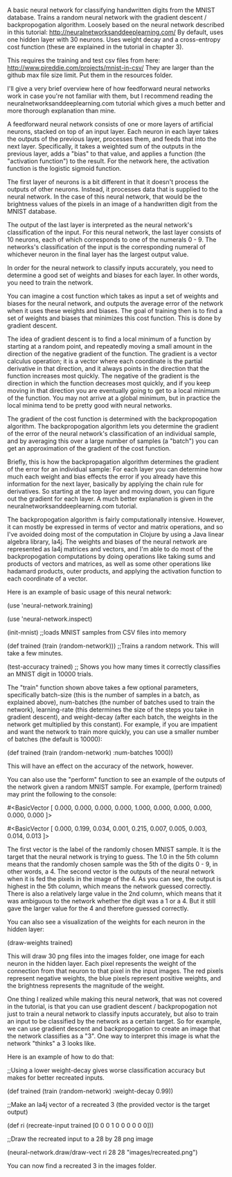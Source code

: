 A basic neural network for classifying handwritten digits from the MNIST database.
Trains a random neural network with the gradient descent / backpropogation algorithm.
Loosely based on the neural network described in this tutorial: http://neuralnetworksanddeeplearning.com/
By default, uses one hidden layer with 30 neurons.
Uses weight decay and a cross-entropy cost function (these are explained in the tutorial in chapter 3).

This requires the training and test csv files from here: http://www.pjreddie.com/projects/mnist-in-csv/
They are larger than the github max file size limit. Put them in the resources folder.

I'll give a very brief overview here of how feedforward neural networks work in case you're not familiar with them, but I recommend reading the neuralnetworksanddeeplearning.com tutorial which gives a much better and more thorough explanation than mine.

A feedforward neural network consists of one or more layers of artificial neurons, stacked on top of an input layer.
Each neuron in each layer takes the outputs of the previous layer, processes them, and feeds that into the next layer.
Specifically, it takes a weighted sum of the outputs in the previous layer, adds a "bias" to that value, and applies a function (the "activation function") to the result. For the network here, the activation function is the logistic sigmoid function.

The first layer of neurons is a bit different in that it doesn't process the outputs of other neurons. Instead, it processes data that is supplied to the neural network. In the case of this neural network, that would be the brightness values of the pixels in an image of a handwritten digit from the MNIST database.

The output of the last layer is interpreted as the neural network's classification of the input. For this neural network, the last layer consists of 10 neurons, each of which corresponds to one of the numerals 0 - 9. The networks's classification of the input is the corresponding numeral of whichever neuron in the final layer has the largest output value.

In order for the neural network to classify inputs accurately, you need to determine a good set of weights and biases for each layer. In other words, you need to train the network.

You can imagine a cost function which takes as input a set of weights and biases for the neural network, and outputs the average error of the network when it uses these weights and biases. The goal of training then is to find a set of weights and biases that minimizes this cost function. This is done by gradient descent.

The idea of gradient descent is to find a local minimum of a function by starting at a random point, and repeatedly moving a small amount in the direction of the negative gradient of the function. The gradient is a vector calculus operation; it is a vector where each coordinate is the partial derivative in that direction, and it always points in the direction that the function increases most quickly. The negative of the gradient is the direction in which the function decreases most quickly, and if you keep moving in that direction you are eventually going to get to a local minimum of the function. You may not arrive at a global minimum, but in practice the local minima tend to be pretty good with neural networks.

The gradient of the cost function is determined with the backpropogation algorithm. The backpropogation algorithm lets you determine the gradient of the error of the neural network's classification of an individual sample, and by averaging this over a large number of samples (a "batch") you can get an approximation of the gradient of the cost function.

Briefly, this is how the backpropagation algorithm determines the gradient of the error for an individual sample:
For each layer you can determine how much each weight and bias effects the error if you already have this information for the next layer, basically by applying the chain rule for derivatives. So starting at the top layer and moving down, you can figure out the gradient for each layer. A much better explanation is given in the neuralnetworksanddeeplearning.com tutorial.

The backpropogation algorithm is fairly computationally intensive. However, it can mostly be expressed in terms of vector and matrix operations, and so I've avoided doing most of the computation in Clojure by using a Java linear algebra library, la4j. The weights and biases of the neural network are represented as la4j matrices and vectors, and I'm able to do most of the backpropogation computations by doing operations like taking sums and products of vectors and matrices, as well as some other operations like hadamard products, outer products, and applying the activation function to each coordinate of a vector.

Here is an example of basic usage of this neural network:

(use 'neural-network.training)

(use 'neural-network.inspect)

(init-mnist) ;;loads MNIST samples from CSV files into memory

(def trained (train (random-network))) ;;Trains a random network. This will take a few minutes.

(test-accuracy trained) ;; Shows you how many times it correctly classifies an MNIST digit in 10000 trials.

The "train" function shown above takes a few optional parameters, specifically batch-size (this is the number of samples in a batch, as explained above), num-batches (the number of batches used to train the network), learning-rate (this determines the size of the steps you take in gradient descent), and weight-decay (after each batch, the weights in the network get multiplied by this constant).
For example, if you are impatient and want the network to train more quickly, you can use a smaller number of batches (the default is 10000):

(def trained (train (random-network) :num-batches 1000))

This will have an effect on the accuracy of the network, however.

You can also use the "perform" function to see an example of the outputs of the network given a random MNIST sample.
For example, (perform trained) may print the following to the console:

\#\<BasicVector [ 0.000,  0.000,  0.000,  0.000,  1.000,  0.000,  0.000,  0.000,  0.000,  0.000 ]\>

\#\<BasicVector [ 0.000,  0.199,  0.034,  0.001,  0.215,  0.007,  0.005,  0.003,  0.014,  0.013 ]\>

The first vector is the label of the randomly chosen MNIST sample. It is the target that the neural network is trying to guess. The 1.0 in the 5th column means that the randomly chosen sample was the 5th of the digits 0 - 9, in other words, a 4. The second vector is the outputs of the neural network when it is fed the pixels in the image of the 4. As you can see, the output is highest in the 5th column, which means the network guessed correctly. There is also a relatively large value in the 2nd column, which means that it was ambiguous to the network whether the digit was a 1 or a 4. But it still gave the larger value for the 4 and therefore guessed correctly.

You can also see a visualization of the weights for each neuron in the hidden layer:

(draw-weights trained)

This will draw 30 png files into the images folder, one image for each neuron in the hidden layer. Each pixel represents the weight of the connection from that neuron to that pixel in the input images. The red pixels represent negative weights, the blue pixels represent positive weights, and the brightness represents the magnitude of the weight.

One thing I realized while making this neural network, that was not covered in the tutorial, is that you can use gradient descent / backpropogation not just to train a neural network to classify inputs accurately, but also to train an input to be classified by the network as a certain target. So for example, we can use gradient descent and backpropogation to create an image that the network classifies as a "3". One way to interpret this image is what the network "thinks" a 3 looks like.

Here is an example of how to do that:

;;Using a lower weight-decay gives worse classification accuracy but makes for better recreated inputs.

(def trained (train (random-network) :weight-decay 0.99)) 

;;Make an la4j vector of a recreated 3 (the provided vector is the target output)

(def ri (recreate-input trained [0 0 0 1 0 0 0 0 0 0]))

;;Draw the recreated input to a 28 by 28 png image

(neural-network.draw/draw-vect ri 28 28 "images/recreated.png")

You can now find a recreated 3 in the images folder.







